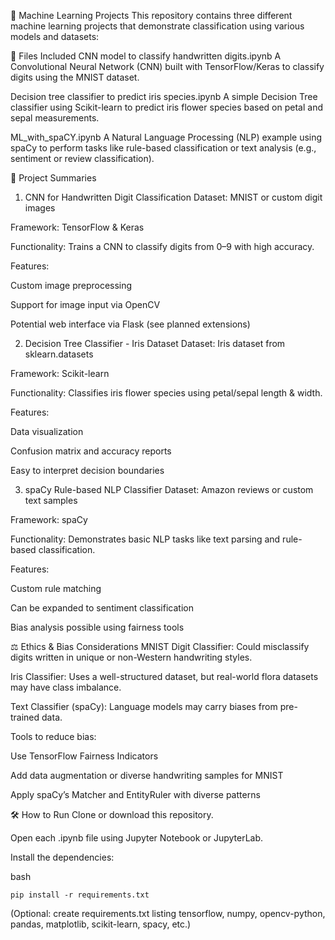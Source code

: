 🧠 Machine Learning Projects
This repository contains three different machine learning projects that demonstrate classification using various models and datasets:

📁 Files Included
CNN model to classify handwritten digits.ipynb
A Convolutional Neural Network (CNN) built with TensorFlow/Keras to classify digits using the MNIST dataset.

Decision tree classifier to predict iris species.ipynb
A simple Decision Tree classifier using Scikit-learn to predict iris flower species based on petal and sepal measurements.

ML_with_spaCY.ipynb
A Natural Language Processing (NLP) example using spaCy to perform tasks like rule-based classification or text analysis (e.g., sentiment or review classification).

🧪 Project Summaries
1. CNN for Handwritten Digit Classification
Dataset: MNIST or custom digit images

Framework: TensorFlow & Keras

Functionality: Trains a CNN to classify digits from 0–9 with high accuracy.

Features:

Custom image preprocessing

Support for image input via OpenCV

Potential web interface via Flask (see planned extensions)

2. Decision Tree Classifier - Iris Dataset
Dataset: Iris dataset from sklearn.datasets

Framework: Scikit-learn

Functionality: Classifies iris flower species using petal/sepal length & width.

Features:

Data visualization

Confusion matrix and accuracy reports

Easy to interpret decision boundaries

3. spaCy Rule-based NLP Classifier
Dataset: Amazon reviews or custom text samples

Framework: spaCy

Functionality: Demonstrates basic NLP tasks like text parsing and rule-based classification.

Features:

Custom rule matching

Can be expanded to sentiment classification

Bias analysis possible using fairness tools

⚖️ Ethics & Bias Considerations
MNIST Digit Classifier: Could misclassify digits written in unique or non-Western handwriting styles.

Iris Classifier: Uses a well-structured dataset, but real-world flora datasets may have class imbalance.

Text Classifier (spaCy): Language models may carry biases from pre-trained data.

Tools to reduce bias:

Use TensorFlow Fairness Indicators

Add data augmentation or diverse handwriting samples for MNIST

Apply spaCy’s Matcher and EntityRuler with diverse patterns

🛠️ How to Run
Clone or download this repository.

Open each .ipynb file using Jupyter Notebook or JupyterLab.

Install the dependencies:

bash
```
pip install -r requirements.txt
```
(Optional: create requirements.txt listing tensorflow, numpy, opencv-python, pandas, matplotlib, scikit-learn, spacy, etc.)

